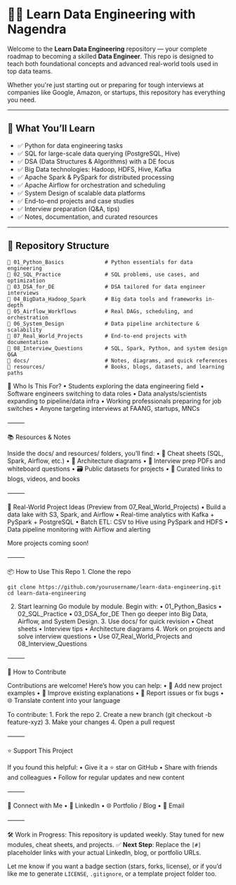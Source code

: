# 👨‍💻 Learn Data Engineering with Nagendra

Welcome to the **Learn Data Engineering** repository — your complete roadmap to becoming a skilled **Data Engineer**. This repo is designed to teach both foundational concepts and advanced real-world tools used in top data teams.

Whether you're just starting out or preparing for tough interviews at companies like Google, Amazon, or startups, this repository has everything you need.

---

## 🚀 What You’ll Learn

- ✅ Python for data engineering tasks
- ✅ SQL for large-scale data querying (PostgreSQL, Hive)
- ✅ DSA (Data Structures & Algorithms) with a DE focus
- ✅ Big Data technologies: Hadoop, HDFS, Hive, Kafka
- ✅ Apache Spark & PySpark for distributed processing
- ✅ Apache Airflow for orchestration and scheduling
- ✅ System Design of scalable data platforms
- ✅ End-to-end projects and case studies
- ✅ Interview preparation (Q&A, tips)
- ✅ Notes, documentation, and curated resources

---

## 🧭 Repository Structure

```plaintext
📁 01_Python_Basics             # Python essentials for data engineering
📁 02_SQL_Practice              # SQL problems, use cases, and optimization
📁 03_DSA_for_DE                # DSA tailored for data engineer interviews
📁 04_BigData_Hadoop_Spark      # Big data tools and frameworks in-depth
📁 05_Airflow_Workflows         # Real DAGs, scheduling, and orchestration
📁 06_System_Design             # Data pipeline architecture & scalability
📁 07_Real_World_Projects       # End-to-end projects with documentation
📁 08_Interview_Questions       # SQL, Spark, Python, and system design Q&A
📁 docs/                        # Notes, diagrams, and quick references
📁 resources/                   # Books, blogs, datasets, and learning paths
```

 🎯 Who Is This For?
	•	Students exploring the data engineering field
	•	Software engineers switching to data roles
	•	Data analysts/scientists expanding to pipeline/data infra
	•	Working professionals preparing for job switches
	•	Anyone targeting interviews at FAANG, startups, MNCs

⸻

📚 Resources & Notes

Inside the docs/ and resources/ folders, you’ll find:
	•	🧠 Cheat sheets (SQL, Spark, Airflow, etc.)
	•	📘 Architecture diagrams
	•	📄 Interview prep PDFs and whiteboard questions
	•	🗃️ Public datasets for projects
	•	🔗 Curated links to blogs, videos, and books

⸻

🧪 Real-World Project Ideas (Preview from 07_Real_World_Projects)
	•	Build a data lake with S3, Spark, and Airflow
	•	Real-time analytics with Kafka + PySpark + PostgreSQL
	•	Batch ETL: CSV to Hive using PySpark and HDFS
	•	Data pipeline monitoring with Airflow and alerting

More projects coming soon!

⸻

📦 How to Use This Repo
	1.	Clone the repo
```
git clone https://github.com/yourusername/learn-data-engineering.git
cd learn-data-engineering
```

2.	Start learning
Go module by module. Begin with:
	•	01_Python_Basics
	•	02_SQL_Practice
	•	03_DSA_for_DE
Then go deeper into Big Data, Airflow, and System Design.
	3.	Use docs/ for quick revision
	•	Cheat sheets
	•	Interview tips
	•	Architecture diagrams
	4.	Work on projects and solve interview questions
	•	Use 07_Real_World_Projects and 08_Interview_Questions

⸻

🤝 How to Contribute

Contributions are welcome! Here’s how you can help:
	•	📘 Add new project examples
	•	📝 Improve existing explanations
	•	🐞 Report issues or fix bugs
	•	🌐 Translate content into your language

To contribute:
	1.	Fork the repo
	2.	Create a new branch (git checkout -b feature-xyz)
	3.	Make your changes
	4.	Open a pull request

⸻

⭐ Support This Project

If you found this helpful:
	•	Give it a ⭐ star on GitHub
	•	Share with friends and colleagues
	•	Follow for regular updates and new content

⸻

🔗 Connect with Me
	•	💼 LinkedIn
	•	🌐 Portfolio / Blog
	•	📧 Email 

⸻

🛠️ Work in Progress: This repository is updated weekly. Stay tuned for new modules, cheat sheets, and projects.
✅ **Next Step**: Replace the `[#]` placeholder links with your actual LinkedIn, blog, or portfolio URLs.

Let me know if you want a badge section (stars, forks, license), or if you’d like me to generate `LICENSE`, `.gitignore`, or a template project folder too.


